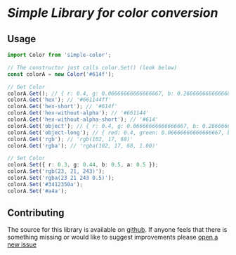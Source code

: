 # _Simple Library for color conversion_

## **Usage**

``` ts
import Color from 'simple-color';

// The constructor just calls color.Set() (look below)
const colorA = new Color('#614f');

// Get Color
colorA.Get(); // { r: 0.4, g: 0.06666666666666667, b: 0.26666666666666666, a: 1 }
colorA.Get('hex'); // '#661144ff'
colorA.Get('hex-short'); // '#614f'
colorA.Get('hex-without-alpha'); // '#661144'
colorA.Get('hex-without-alpha-short'); // '#614'
colorA.Get('object'); // { r: 0.4, g: 0.06666666666666667, b: 0.26666666666666666, a: 1 }
colorA.Get('object-long'); // { red: 0.4, green: 0.06666666666666667, blue: 0.26666666666666666, alpha: 1 }
colorA.Get('rgb'); // 'rgb(102, 17, 68)'
colorA.Get('rgba'); // 'rgba(102, 17, 68, 1.00)'

// Set Color
colorA.Set({ r: 0.3, g: 0.44, b: 0.5, a: 0.5 });
colorA.Set('rgb(23, 21, 243)');
colorA.Set('rgba(23 21 243 0.5)');
colorA.Set('#3412350a');
colorA.Set('#a4a');

```


## **Contributing**

The source for this library is available on [github](https://github.com/TheRealSyler/s.color). If anyone feels that there is something missing or would like to suggest improvements please [open a new issue](https://github.com/TheRealSyler/s.color/issues/new?assignees=TheRealSyler&labels=enhancement&title=)